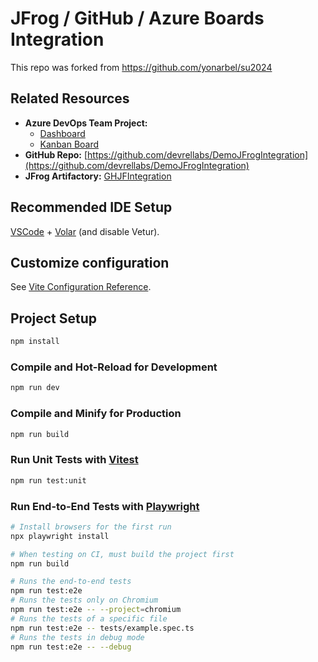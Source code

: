 # JFrog / GitHub / Azure Boards Integration

This repo was forked from https://github.com/yonarbel/su2024

## Related Resources

- **Azure DevOps Team Project:**
  - [Dashboard](https://dev.azure.com/daveburnisonms/DemoJFrogIntegration/_dashboards/dashboard/4fd72b49-cb34-4124-b1b4-00d588b33605)
  - [Kanban Board](https://dev.azure.com/daveburnisonms/20e9f5e7-095d-4a16-b5a7-ab629eac49cd/_boards/board/t/7dabdfbe-7b7a-4163-b798-3be24e2ce8e0/Stories/)
- **GitHub Repo:** [https://github.com/devrellabs/DemoJFrogIntegration](https://github.com/devrellabs/DemoJFrogIntegration)
- **JFrog Artifactory:** [GHJFIntegration](https://ghdevrel.jfrog.io/ui/admin/repositories/remote?projectKey=ghjfintegration)

## Recommended IDE Setup

[VSCode](https://code.visualstudio.com/) + [Volar](https://marketplace.visualstudio.com/items?itemName=Vue.volar) (and disable Vetur).

## Customize configuration

See [Vite Configuration Reference](https://vitejs.dev/config/).

## Project Setup

```sh
npm install
```

### Compile and Hot-Reload for Development

```sh
npm run dev
```

### Compile and Minify for Production

```sh
npm run build
```

### Run Unit Tests with [Vitest](https://vitest.dev/)

```sh
npm run test:unit
```

### Run End-to-End Tests with [Playwright](https://playwright.dev)

```sh
# Install browsers for the first run
npx playwright install

# When testing on CI, must build the project first
npm run build

# Runs the end-to-end tests
npm run test:e2e
# Runs the tests only on Chromium
npm run test:e2e -- --project=chromium
# Runs the tests of a specific file
npm run test:e2e -- tests/example.spec.ts
# Runs the tests in debug mode
npm run test:e2e -- --debug
```
